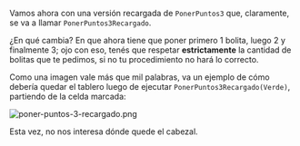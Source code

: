Vamos ahora con una versión recargada de `PonerPuntos3` que, claramente, se va a llamar `PonerPuntos3Recargado`.

¿En qué cambia? En que ahora tiene que poner primero 1 bolita, luego 2 y finalmente 3; ojo con eso, tenés que respetar **estrictamente** la cantidad de bolitas que te pedimos, si no tu procedimiento no hará lo correcto.

Como una imagen vale más que mil palabras, va un ejemplo de cómo debería quedar el tablero luego de ejecutar `PonerPuntos3Recargado(Verde)`, partiendo de la celda marcada:

![poner-puntos-3-recargado.png](https://raw.githubusercontent.com/sagrado-corazon-alcal/mumuki-guia-fundamentos-practica-procedimientos/master/images/poner-puntos-3-recargado.png)

Esta vez, no nos interesa dónde quede el cabezal.